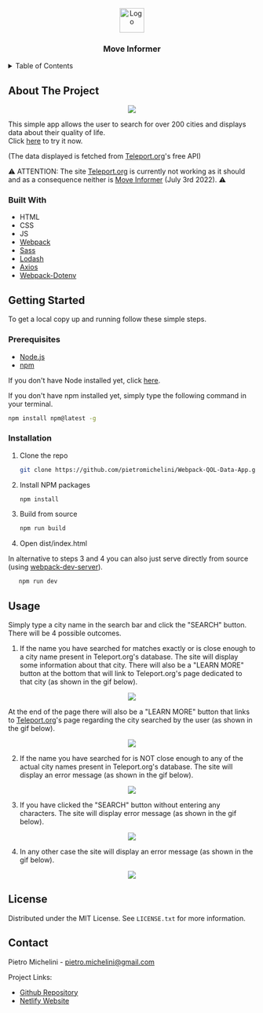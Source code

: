 <!-- PROJECT LOGO -->
<div align="center">
  <a href="https://github.com/pietromichelini/Webpack-QOL-Data-App/">
    <img src="src/assets/img/favicon.ico" alt="Logo" width="50" height="50">
  </a>
<h3 align="center">Move Informer</h3>
</div>


<!-- TABLE OF CONTENTS -->
<details>
  <summary>Table of Contents</summary>
  <ol>
    <li>
      <a href="#about-the-project">About The Project</a>
      <ul>
        <li><a href="#built-with">Built With</a></li>
      </ul>
    </li>
    <li>
      <a href="#getting-started">Getting Started</a>
      <ul>
        <li><a href="#prerequisites">Prerequisites</a></li>
        <li><a href="#installation">Installation</a></li>
      </ul>
    </li>
    <li><a href="#usage">Usage</a></li>
    <li><a href="#license">License</a></li>
    <li><a href="#contact">Contact</a></li>
  </ol>
</details>

<!-- ABOUT THE PROJECT -->
## About The Project

<p align="center"><img src="https://user-images.githubusercontent.com/95065307/171776882-54b5f12f-ae0e-45c7-a3ca-9830304c5570.gif" /></p>

<p> This simple app allows the user to search for over 200 cities and displays data about their quality of life. </br>
Click <a target="_blank" href="https://rainbow-churros-a483c4.netlify.app/">here</a> to try it now. </p> 

(The data displayed is fetched from [Teleport.org](https://developers.teleport.org/api/)'s free API)

⚠️ ATTENTION: The site [Teleport.org](https://developers.teleport.org/api/) is currently not working as it should and as a consequence neither is [Move Informer](https://rainbow-churros-a483c4.netlify.app/) (July 3rd 2022). ⚠️


### Built With
* HTML
* CSS
* JS
* [Webpack](https://webpack.js.org)
* [Sass](https://sass-lang.com/)
* [Lodash](https://lodash.com)
* [Axios](https://axios-http.com/)
* [Webpack-Dotenv](https://www.npmjs.com/package/dotenv-webpack)

<!-- GETTING STARTED -->
## Getting Started

To get a local copy up and running follow these simple steps.

### Prerequisites

* [Node.js](https://nodejs.org/en/)
* [npm](https://docs.npmjs.com/downloading-and-installing-node-js-and-npm)

If you don't have Node installed yet, click [here](https://nodejs.org/en/).

If you don't have npm installed yet, simply type the following command in your terminal.


  ```sh
  npm install npm@latest -g
  ```

### Installation

1. Clone the repo

   ```sh
   git clone https://github.com/pietromichelini/Webpack-QOL-Data-App.git
   ```
2. Install NPM packages

   ```sh
   npm install
   ```
3. Build from source 

   ```sh
   npm run build
   ```

4. Open dist/index.html 

In alternative to steps 3 and 4 you can also just serve directly from source (using [webpack-dev-server](https://webpack.js.org/configuration/dev-server/)).
```sh
   npm run dev
   ```
   
## Usage

Simply type a city name in the search bar and click the "SEARCH" button. There will be 4 possible outcomes.

1. If the name you have searched for matches exactly or is close enough to a city name present in Teleport.org's database. The site will display some information about that city. There will also be a "LEARN MORE" button at the bottom that will link to Teleport.org's page dedicated to that city (as shown in the gif below).

<p align="center"><img src="https://user-images.githubusercontent.com/95065307/171222921-88c37db1-877f-449a-b5f6-92974d3376f7.gif" /></p>

At the end of the page there will also be a "LEARN MORE" button that links to [Teleport.org](https://developers.teleport.org/api/)'s page regarding the city searched by the user (as shown in the gif below).

<p align="center"><img src="https://user-images.githubusercontent.com/95065307/171333821-0d6a64ba-2854-46ec-9efe-ab10865d0595.gif" /></p>

2. If the name you have searched for is NOT close enough to any of the actual city names present in Teleport.org's database. The site will display an error message (as shown in the gif below).

<p align="center"><img src="https://user-images.githubusercontent.com/95065307/171223535-2dfd26dd-3a15-4883-b74d-b363d74872fe.gif" /></p>

3. If you have clicked the "SEARCH" button without entering any characters. The site will display error message (as shown in the gif below).

<p align="center"><img src="https://user-images.githubusercontent.com/95065307/171325223-944930d0-9e86-40f7-828c-f4a98828bed0.gif" /></p>

4. In any other case the site will display an error message (as shown in the gif below).

<p align="center"><img src="https://user-images.githubusercontent.com/95065307/171325244-d85c37f3-8604-4acb-80b2-1c3da43dfa19.gif" /></p>

<!-- LICENSE -->
## License

Distributed under the MIT License. See `LICENSE.txt` for more information.

<!-- CONTACT -->
## Contact

Pietro Michelini - pietro.michelini@gmail.com

Project Links: 
- [Github Repository](https://github.com/github_username/repo_name)
- [Netlify Website](https://rainbow-churros-a483c4.netlify.app/)
